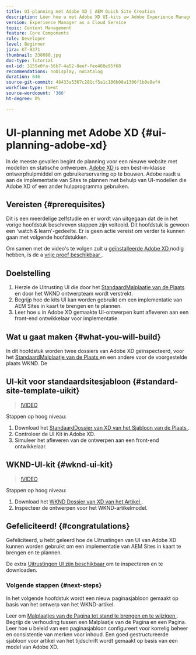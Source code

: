 ```yaml
---
title: UI-planning met Adobe XD | AEM Quick Site Creation
description: Leer hoe u met Adobe XD UI-kits uw Adobe Experience Manager Sites-implementatie kunt ontwerpen en versnellen.
version: Experience Manager as a Cloud Service
topic: Content Management
feature: Core Components
role: Developer
level: Beginner
jira: KT-9371
thumbnail: 338680.jpg
doc-type: Tutorial
exl-id: 3155e0fa-56b7-4a52-8eef-fee488e95f68
recommendations: noDisplay, noCatalog
duration: 646
source-git-commit: 48433a5367c281cf5a1c106b08a1306f1b0e8ef4
workflow-type: tm+mt
source-wordcount: '366'
ht-degree: 0%

---
```


# UI-planning met Adobe XD {#ui-planning-adobe-xd}

In de meeste gevallen begint de planning voor een nieuwe website met modellen en statische ontwerpen. [ Adobe XD ](https://www.adobe.com/products/xd.html) is een best-in-klasse ontwerphulpmiddel om gebruikerservaring op te bouwen. Adobe raadt u aan de implementatie van Sites te plannen met behulp van UI-modellen die Adobe XD of een ander hulpprogramma gebruiken.

## Vereisten {#prerequisites}

Dit is een meerdelige zelfstudie en er wordt van uitgegaan dat de in het vorige hoofdstuk beschreven stappen zijn voltooid. Dit hoofdstuk is gewoon een &#39;watch &amp; learn&#39;-gedeelte. Er is geen actie vereist om verder te kunnen gaan met volgende hoofdstukken.

Om samen met de video&#39;s te volgen zult u [ geïnstalleerde Adobe XD ](https://www.adobe.com/products/xd/pricing/free-trial.html) nodig hebben, is de a [ vrije proef beschikbaar ](https://www.adobe.com/products/xd/pricing/free-trial.html).

## Doelstelling

1. Herzie de Uitrusting UI die door het [ StandaardMalplaatje van de Plaats ](https://github.com/adobe/aem-site-template-standard) en door het WKND ontwerpteam wordt verstrekt.
1. Begrijp hoe de kits UI kan worden gebruikt om een implementatie van AEM Sites in kaart te brengen en te plannen.
1. Leer hoe u in Adobe XD gemaakte UI-ontwerpen kunt afleveren aan een front-end ontwikkelaar voor implementatie.

## Wat u gaat maken {#what-you-will-build}

In dit hoofdstuk worden twee dossiers van Adobe XD geïnspecteerd, voor het [ StandaardMalplaatje van de Plaats ](https://github.com/adobe/aem-site-template-standard) en een andere voor de voorgestelde plaats WKND. De

## UI-kit voor standaardsitesjabloon {#standard-site-template-uikit}

>[!VIDEO](https://video.tv.adobe.com/v/3448436?quality=12&learn=on&captions=dut)

Stappen op hoog niveau:

1. Download het [ StandaardDossier van XD van het Sjabloon van de Plaats ](https://github.com/adobe/aem-site-template-standard/raw/main/files/wireframe.xd).
1. Controleer de UI Kit in Adobe XD.
1. Simuleer het afleveren van de ontwerpen aan een front-end ontwikkelaar.

## WKND-UI-kit {#wknd-ui-kit}

>[!VIDEO](https://video.tv.adobe.com/v/30214?quality=12&learn=on)

Stappen op hoog niveau:

1. Download het [ WKND Dossier van XD van het Artikel ](https://github.com/adobe/aem-guides-wknd/releases/download/aem-guides-wknd-0.0.2/AEM_UI-kit-WKND-article-design.xd).
1. Inspecteer de ontwerpen voor het WKND-artikelmodel.

## Gefeliciteerd! {#congratulations}

Gefeliciteerd, u hebt geleerd hoe de Uitrustingen van UI van Adobe XD kunnen worden gebruikt om een implementatie van AEM Sites in kaart te brengen en te plannen.

De extra [ Uitrustingen UI zijn beschikbaar ](https://www.adobe.com/products/xd/features/ui-kits.html) om te inspecteren en te downloaden.

### Volgende stappen {#next-steps}

In het volgende hoofdstuk wordt een nieuw paginasjabloon gemaakt op basis van het ontwerp van het WKND-artikel.

Leer om [ Malplaatjes van de Pagina tot stand te brengen en te wijzigen ](./page-templates.md). Begrijp de verhouding tussen een Malplaatje van de Pagina en een Pagina. Leer hoe u beleid van een paginasjabloon configureert voor korrelig beheer en consistentie van merken voor inhoud.  Een goed gestructureerde sjabloon voor artikel van het tijdschrift wordt gemaakt op basis van een model van Adobe XD.
